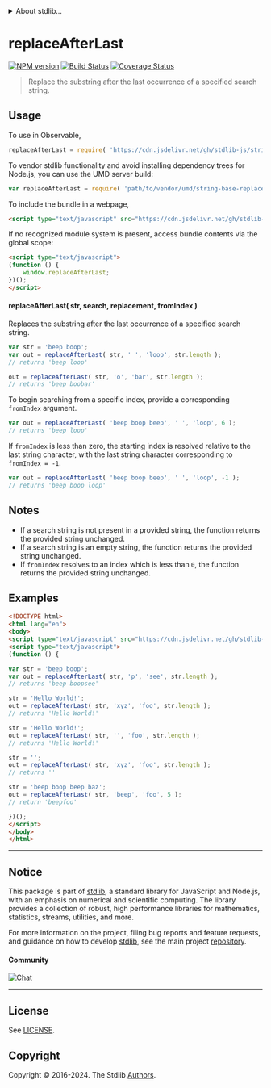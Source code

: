 <!--

@license Apache-2.0

Copyright (c) 2024 The Stdlib Authors.

Licensed under the Apache License, Version 2.0 (the "License");
you may not use this file except in compliance with the License.
You may obtain a copy of the License at

   http://www.apache.org/licenses/LICENSE-2.0

Unless required by applicable law or agreed to in writing, software
distributed under the License is distributed on an "AS IS" BASIS,
WITHOUT WARRANTIES OR CONDITIONS OF ANY KIND, either express or implied.
See the License for the specific language governing permissions and
limitations under the License.

-->


<details>
  <summary>
    About stdlib...
  </summary>
  <p>We believe in a future in which the web is a preferred environment for numerical computation. To help realize this future, we've built stdlib. stdlib is a standard library, with an emphasis on numerical and scientific computation, written in JavaScript (and C) for execution in browsers and in Node.js.</p>
  <p>The library is fully decomposable, being architected in such a way that you can swap out and mix and match APIs and functionality to cater to your exact preferences and use cases.</p>
  <p>When you use stdlib, you can be absolutely certain that you are using the most thorough, rigorous, well-written, studied, documented, tested, measured, and high-quality code out there.</p>
  <p>To join us in bringing numerical computing to the web, get started by checking us out on <a href="https://github.com/stdlib-js/stdlib">GitHub</a>, and please consider <a href="https://opencollective.com/stdlib">financially supporting stdlib</a>. We greatly appreciate your continued support!</p>
</details>

# replaceAfterLast

[![NPM version][npm-image]][npm-url] [![Build Status][test-image]][test-url] [![Coverage Status][coverage-image]][coverage-url] <!-- [![dependencies][dependencies-image]][dependencies-url] -->

> Replace the substring after the last occurrence of a specified search string.

<!-- Section to include introductory text. Make sure to keep an empty line after the intro `section` element and another before the `/section` close. -->

<section class="intro">

</section>

<!-- /.intro -->

<!-- Package usage documentation. -->



<section class="usage">

## Usage

To use in Observable,

```javascript
replaceAfterLast = require( 'https://cdn.jsdelivr.net/gh/stdlib-js/string-base-replace-after-last@umd/browser.js' )
```

To vendor stdlib functionality and avoid installing dependency trees for Node.js, you can use the UMD server build:

```javascript
var replaceAfterLast = require( 'path/to/vendor/umd/string-base-replace-after-last/index.js' )
```

To include the bundle in a webpage,

```html
<script type="text/javascript" src="https://cdn.jsdelivr.net/gh/stdlib-js/string-base-replace-after-last@umd/browser.js"></script>
```

If no recognized module system is present, access bundle contents via the global scope:

```html
<script type="text/javascript">
(function () {
    window.replaceAfterLast;
})();
</script>
```

#### replaceAfterLast( str, search, replacement, fromIndex )

Replaces the substring after the last occurrence of a specified search string.

```javascript
var str = 'beep boop';
var out = replaceAfterLast( str, ' ', 'loop', str.length );
// returns 'beep loop'

out = replaceAfterLast( str, 'o', 'bar', str.length );
// returns 'beep boobar'
```

To begin searching from a specific index, provide a corresponding `fromIndex` argument.

```javascript
var out = replaceAfterLast( 'beep boop beep', ' ', 'loop', 6 );
// returns 'beep loop'
```

If `fromIndex` is less than zero, the starting index is resolved relative to the last string character, with the last string character corresponding to `fromIndex = -1`.

```javascript
var out = replaceAfterLast( 'beep boop beep', ' ', 'loop', -1 );
// returns 'beep boop loop'
```

</section>

<!-- /.usage -->

<!-- Package usage notes. Make sure to keep an empty line after the `section` element and another before the `/section` close. -->

<section class="notes">

## Notes

-   If a search string is not present in a provided string, the function returns the provided string unchanged.
-   If a search string is an empty string, the function returns the provided string unchanged.
-   If `fromIndex` resolves to an index which is less than `0`, the function returns the provided string unchanged.

</section>

<!-- /.notes -->

<!-- Package usage examples. -->

<section class="examples">

## Examples

<!-- eslint no-undef: "error" -->

```html
<!DOCTYPE html>
<html lang="en">
<body>
<script type="text/javascript" src="https://cdn.jsdelivr.net/gh/stdlib-js/string-base-replace-after-last@umd/browser.js"></script>
<script type="text/javascript">
(function () {

var str = 'beep boop';
var out = replaceAfterLast( str, 'p', 'see', str.length );
// returns 'beep boopsee'

str = 'Hello World!';
out = replaceAfterLast( str, 'xyz', 'foo', str.length );
// returns 'Hello World!'

str = 'Hello World!';
out = replaceAfterLast( str, '', 'foo', str.length );
// returns 'Hello World!'

str = '';
out = replaceAfterLast( str, 'xyz', 'foo', str.length );
// returns ''

str = 'beep boop beep baz';
out = replaceAfterLast( str, 'beep', 'foo', 5 );
// return 'beepfoo'

})();
</script>
</body>
</html>
```

</section>

<!-- /.examples -->

<!-- Section to include cited references. If references are included, add a horizontal rule *before* the section. Make sure to keep an empty line after the `section` element and another before the `/section` close. -->

<section class="references">

</section>

<!-- /.references -->

<!-- Section for related `stdlib` packages. Do not manually edit this section, as it is automatically populated. -->

<section class="related">

</section>

<!-- /.related -->

<!-- Section for all links. Make sure to keep an empty line after the `section` element and another before the `/section` close. -->


<section class="main-repo" >

* * *

## Notice

This package is part of [stdlib][stdlib], a standard library for JavaScript and Node.js, with an emphasis on numerical and scientific computing. The library provides a collection of robust, high performance libraries for mathematics, statistics, streams, utilities, and more.

For more information on the project, filing bug reports and feature requests, and guidance on how to develop [stdlib][stdlib], see the main project [repository][stdlib].

#### Community

[![Chat][chat-image]][chat-url]

---

## License

See [LICENSE][stdlib-license].


## Copyright

Copyright &copy; 2016-2024. The Stdlib [Authors][stdlib-authors].

</section>

<!-- /.stdlib -->

<!-- Section for all links. Make sure to keep an empty line after the `section` element and another before the `/section` close. -->

<section class="links">

[npm-image]: http://img.shields.io/npm/v/@stdlib/string-base-replace-after-last.svg
[npm-url]: https://npmjs.org/package/@stdlib/string-base-replace-after-last

[test-image]: https://github.com/stdlib-js/string-base-replace-after-last/actions/workflows/test.yml/badge.svg?branch=main
[test-url]: https://github.com/stdlib-js/string-base-replace-after-last/actions/workflows/test.yml?query=branch:main

[coverage-image]: https://img.shields.io/codecov/c/github/stdlib-js/string-base-replace-after-last/main.svg
[coverage-url]: https://codecov.io/github/stdlib-js/string-base-replace-after-last?branch=main

<!--

[dependencies-image]: https://img.shields.io/david/stdlib-js/string-base-replace-after-last.svg
[dependencies-url]: https://david-dm.org/stdlib-js/string-base-replace-after-last/main

-->

[chat-image]: https://img.shields.io/gitter/room/stdlib-js/stdlib.svg
[chat-url]: https://app.gitter.im/#/room/#stdlib-js_stdlib:gitter.im

[stdlib]: https://github.com/stdlib-js/stdlib

[stdlib-authors]: https://github.com/stdlib-js/stdlib/graphs/contributors

[umd]: https://github.com/umdjs/umd
[es-module]: https://developer.mozilla.org/en-US/docs/Web/JavaScript/Guide/Modules

[deno-url]: https://github.com/stdlib-js/string-base-replace-after-last/tree/deno
[deno-readme]: https://github.com/stdlib-js/string-base-replace-after-last/blob/deno/README.md
[umd-url]: https://github.com/stdlib-js/string-base-replace-after-last/tree/umd
[umd-readme]: https://github.com/stdlib-js/string-base-replace-after-last/blob/umd/README.md
[esm-url]: https://github.com/stdlib-js/string-base-replace-after-last/tree/esm
[esm-readme]: https://github.com/stdlib-js/string-base-replace-after-last/blob/esm/README.md
[branches-url]: https://github.com/stdlib-js/string-base-replace-after-last/blob/main/branches.md

[stdlib-license]: https://raw.githubusercontent.com/stdlib-js/string-base-replace-after-last/main/LICENSE

</section>

<!-- /.links -->
